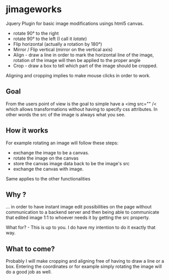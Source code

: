 # jimageworks

Jquery Plugin for basic image modifications usings html5 canvas.

* rotate 90° to the right
* rotate 90° to the left (I call it _lotate_)
* Flip horizontal (actually a rotation by 180°)
* Mirror / Flip vertical (mirror on the vertical axis)
* Align - draw a line in order to mark the horizontal line of the image, rotation of the image will then be applied to the proper angle
* Crop - draw a box to tell which part of the image should be cropped.

Aligning and cropping implies to make mouse clicks in order to work.

## Goal
From the users point of view is the goal to simple have a &lt;img src="" /&lt; which allows transformations without having to specify css attributes.
In other words the src of the image is always what you see.

## How it works

For example rotating an image will follow these steps:

* exchange the image to be a canvas.
* rotate the image on the canvas
* store the canvas image data back to be the image's src
* exchange the canvas with image.

Same applies to the other functionalities

## Why ?

... in order to have instant image edit possibilities on the page without communication to a backend server and then being able to communicate that edited image 1:1 to whoever needs it by getting the src property.

What for? - This is up to you. I do have my intention to do it exactly that way.

## What to come?

Probably I will make cropping and aligning free of having to draw a line or a box. Entering the coordinates or for example simply rotating the image will do a good job as well. 


